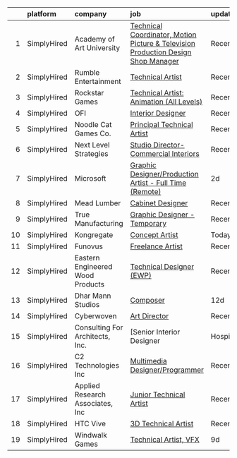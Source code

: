 

|    | platform    | company                          | job                                                                                                                                                                                            | update_time   | location                  |
|---:|:------------|:---------------------------------|:-----------------------------------------------------------------------------------------------------------------------------------------------------------------------------------------------|:--------------|:--------------------------|
|  1 | SimplyHired | Academy of Art University        | [Technical Coordinator, Motion Picture & Television Production Design Shop Manager](https://www.simplyhired.com/job/W5JqU16tubzEc8IggUiuXWSK_a_k-ZxSQBdjQI8oRpQQ0G3MQLSEfg?q=technical+artist) | Recently      | San Francisco, CA         |
|  2 | SimplyHired | Rumble Entertainment             | [Technical Artist](https://www.simplyhired.com/job/EK01bYQiUZXZXm-xedEo68nKHq4oRPUKz0wZMBNX7FEBborfy8gGuA?q=technical+artist)                                                                  | Recently      | Remote +1 location        |
|  3 | SimplyHired | Rockstar Games                   | [Technical Artist: Animation (All Levels)](https://www.simplyhired.com/job/UYZbKTHN5-0YyPiCblAguWlA2gqc-d03F67Iy9PUHyv4WIb6c-sVAA?q=technical+artist)                                          | Recently      | Carlsbad, CA +1 location  |
|  4 | SimplyHired | OFI                              | [Interior Designer](https://www.simplyhired.com/job/kmOpjwriD52IZVmkRCI2TMogwTzDwacqIXSih9gfWpLJRF7qnkMv2w?q=technical+artist)                                                                 | Recently      | Newington, CT             |
|  5 | SimplyHired | Noodle Cat Games Co.             | [Principal Technical Artist](https://www.simplyhired.com/job/7hBJt3hb6mtH7RhqephYGtrlIb_R58VEUNI7QgzRhRplBqNyZiitgQ?q=technical+artist)                                                        | Recently      | United States             |
|  6 | SimplyHired | Next Level Strategies            | [Studio Director-Commercial Interiors](https://www.simplyhired.com/job/CUVnXVgSzN13fYOucZd6ADUAQ6dW3Q9PykVoenXp7EAXtcdF8h7Kpw?q=technical+artist)                                              | Recently      | San Francisco, CA         |
|  7 | SimplyHired | Microsoft                        | [Graphic Designer/Production Artist - Full Time (Remote)](https://www.simplyhired.com/job/vOolhvazBGGAKUFNvg0k4WLj9ZW4x26ojZ4lR-OOeB610QfARWnCWA?q=technical+artist)                           | 2d            | Scottsbluff, NE           |
|  8 | SimplyHired | Mead Lumber                      | [Cabinet Designer](https://www.simplyhired.com/job/FDC5kXVP7k2NtMzXz-anB75MbWASU9wjfyacIf56q67_rQAeSro0dA?q=technical+artist)                                                                  | Recently      | Manhattan, KS             |
|  9 | SimplyHired | True Manufacturing               | [Graphic Designer - Temporary](https://www.simplyhired.com/job/46dkVfY7FfUfIj1YXCM7qMlhFG3uUkZHL4TNyrWSEU0jF2k1dSDiaA?q=technical+artist)                                                      | Recently      | O'Fallon, MO              |
| 10 | SimplyHired | Kongregate                       | [Concept Artist](https://www.simplyhired.com/job/f9Of2nP1zUh_l_a0VkJ5UGbp6G65z4Q8Hp4VDtmMSr0VyjMhniP9_A?q=technical+artist)                                                                    | Today         | Remote                    |
| 11 | SimplyHired | Funovus                          | [Freelance Artist](https://www.simplyhired.com/job/wucjFvZG2JRNmwrYnLbwDVT3_DRVHLxMd8BzmWlUbytgTfm8cythdg?q=technical+artist)                                                                  | Recently      | Remote                    |
| 12 | SimplyHired | Eastern Engineered Wood Products | [Technical Designer (EWP)](https://www.simplyhired.com/job/Okn5ZjFh_OE6VvlnMVLcuAb0ovg1E8JTpj7vOMstmYTP3PlBHksHfw?q=technical+artist)                                                          | Recently      | Keysville, VA +1 location |
| 13 | SimplyHired | Dhar Mann Studios                | [Composer](https://www.simplyhired.com/job/kwnQizPKE2LWUNb9f3K8PYHHcdtl229KHnwtTdltx_GNXod3JOqHtw?q=technical+artist)                                                                          | 12d           | Burbank, CA               |
| 14 | SimplyHired | Cyberwoven                       | [Art Director](https://www.simplyhired.com/job/dMV0uo0uU67DzpofbcuaJq-M11kzfjXFd93Kxf5scsRIAa74OITYgA?q=technical+artist)                                                                      | Recently      | Columbia, SC              |
| 15 | SimplyHired | Consulting For Architects, Inc.  | [Senior Interior Designer | Hospitality | Revit](https://www.simplyhired.com/job/Da8xho7jfuJvXszUlMNv_SsWKMDshPlX-GQS6hFi7y6VwU3RsiAYuw?q=technical+artist)                                    | Recently      | Brooklyn, NY              |
| 16 | SimplyHired | C2 Technologies Inc              | [Multimedia Designer/Programmer](https://www.simplyhired.com/job/w24dksILanYpBN8xd8EHeLo4SARij5b9_5a7TYmDfGI3hXUeJ64wLQ?q=technical+artist)                                                    | Recently      | Norfolk, VA               |
| 17 | SimplyHired | Applied Research Associates, Inc | [Junior Technical Artist](https://www.simplyhired.com/job/Db31a1NtdMVsK_oBTWiZ9jfzUjDROAGkY3xdmYcQbH4gLS7EpaIOdA?q=technical+artist)                                                           | Recently      | Orlando, FL +1 location   |
| 18 | SimplyHired | HTC Vive                         | [3D Technical Artist](https://www.simplyhired.com/job/piZOsUVKq9FNAk6o6vjCXh81qYh2KdyV_4rpIR9xgU43P4UR8zMBgA?q=technical+artist)                                                               | Recently      | Remote +1 location        |
| 19 | SimplyHired | Windwalk Games                   | [Technical Artist, VFX](https://www.simplyhired.com/job/SAgi7N5vpHNSKLA3dUnoIZED8IlBwZRmeC0_OoVjNaLLQS6vn4H7sA?q=technical+artist)                                                             | 9d            | Remote                    |